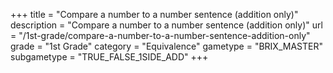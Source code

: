 +++
title = "Compare a number to a number sentence (addition only)"
description = "Compare a number to a number sentence (addition only)"
url = "/1st-grade/compare-a-number-to-a-number-sentence-addition-only"
grade = "1st Grade"
category = "Equivalence"
gametype = "BRIX_MASTER"
subgametype = "TRUE_FALSE_1SIDE_ADD"
+++